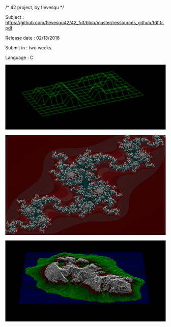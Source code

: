 /* 42 project, by flevesqu */

Subject : https://github.com/flevesqu42/42_fdf/blob/master/ressources_github/fdf.fr.pdf

Release date : 02/13/2016

Submit in : two weeks.

Language : C

![alt tag](https://github.com/flevesqu42/42_fdf/blob/master/ressources_github/Screen%20Shot%202016-08-19%20at%208.41.30%20AM.png?raw=true)

![alt tag](https://github.com/flevesqu42/42_fdf/blob/master/ressources_github/Screen%20Shot%202016-08-19%20at%201.48.31%20AM.png?raw=true)

![alt tag](https://github.com/flevesqu42/42_fdf/blob/master/ressources_github/Screen%20Shot%202016-08-19%20at%208.44.24%20AM.png?raw=true)
